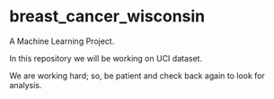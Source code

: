 # breast_cancer_wisconsin
A Machine Learning Project.


In this repository we will be working on UCI dataset.

We are working hard; so, be patient and check back again to look for analysis.
